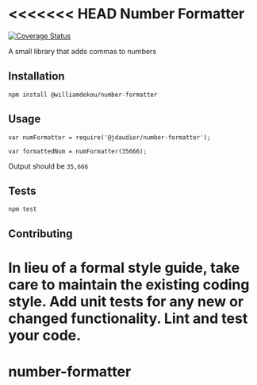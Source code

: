 <<<<<<< HEAD
Number Formatter
=========

[![Coverage Status](https://coveralls.io/repos/github/williamdekou/number-formatter/badge.svg?branch=master)](https://coveralls.io/github/williamdekou/number-formatter?branch=master)

A small library that adds commas to numbers

## Installation

  `npm install @williamdekou/number-formatter`

## Usage

    var numFormatter = require('@jdaudier/number-formatter');

    var formattedNum = numFormatter(35666);
  
  
  Output should be `35,666`


## Tests

  `npm test`

## Contributing

In lieu of a formal style guide, take care to maintain the existing coding style. Add unit tests for any new or changed functionality. Lint and test your code.
=======
# number-formatter
